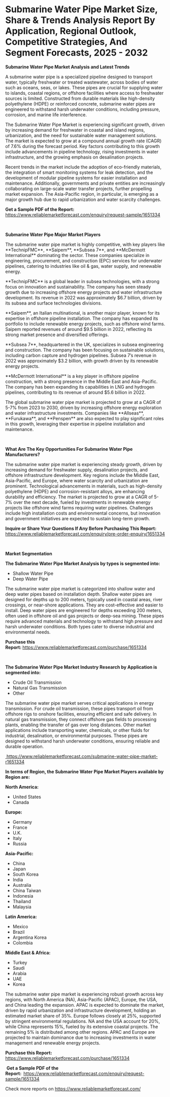 <p><h1>Submarine Water Pipe Market Size, Share & Trends Analysis Report By Application, Regional Outlook, Competitive Strategies, And Segment Forecasts, 2025 - 2032</h1></p><p><strong>Submarine Water Pipe Market Analysis and Latest Trends</strong></p>
<p><p>A submarine water pipe is a specialized pipeline designed to transport water, typically freshwater or treated wastewater, across bodies of water such as oceans, seas, or lakes. These pipes are crucial for supplying water to islands, coastal regions, or offshore facilities where access to freshwater sources is limited. Constructed from durable materials like high-density polyethylene (HDPE) or reinforced concrete, submarine water pipes are engineered to withstand harsh underwater conditions, including pressure, corrosion, and marine life interference.</p><p>The Submarine Water Pipe Market is experiencing significant growth, driven by increasing demand for freshwater in coastal and island regions, urbanization, and the need for sustainable water management solutions. The market is expected to grow at a compound annual growth rate (CAGR) of 7.6% during the forecast period. Key factors contributing to this growth include advancements in pipeline technology, rising investments in water infrastructure, and the growing emphasis on desalination projects.</p><p>Recent trends in the market include the adoption of eco-friendly materials, the integration of smart monitoring systems for leak detection, and the development of modular pipeline systems for easier installation and maintenance. Additionally, governments and private entities are increasingly collaborating on large-scale water transfer projects, further propelling market expansion. The Asia-Pacific region, in particular, is emerging as a major growth hub due to rapid urbanization and water scarcity challenges.</p></p>
<p><strong>Get a Sample PDF of the Report:&nbsp;</strong> <a href="https://www.reliablemarketforecast.com/enquiry/request-sample/1651334?utm_campaign=2251&utm_medium=2&utm_source=Github&utm_content=ia&utm_term=25012025&utm_id=submarine-water-pipe">https://www.reliablemarketforecast.com/enquiry/request-sample/1651334</a></p>
<p>&nbsp;</p>
<p><strong>Submarine Water Pipe Major Market Players</strong></p>
<p><p>The submarine water pipe market is highly competitive, with key players like **TechnipFMC**, **Saipem**, **Subsea 7**, and **McDermott International** dominating the sector. These companies specialize in engineering, procurement, and construction (EPC) services for underwater pipelines, catering to industries like oil & gas, water supply, and renewable energy.</p><p>**TechnipFMC** is a global leader in subsea technologies, with a strong focus on innovation and sustainability. The company has seen steady growth due to increasing offshore energy projects and water infrastructure development. Its revenue in 2022 was approximately $6.7 billion, driven by its subsea and surface technologies divisions.</p><p>**Saipem**, an Italian multinational, is another major player, known for its expertise in offshore pipeline installation. The company has expanded its portfolio to include renewable energy projects, such as offshore wind farms. Saipem reported revenues of around $9.5 billion in 2022, reflecting its strong market presence and diversified offerings.</p><p>**Subsea 7**, headquartered in the UK, specializes in subsea engineering and construction. The company has been focusing on sustainable solutions, including carbon capture and hydrogen pipelines. Subsea 7’s revenue in 2022 was approximately $3.2 billion, with growth driven by its renewable energy projects.</p><p>**McDermott International** is a key player in offshore pipeline construction, with a strong presence in the Middle East and Asia-Pacific. The company has been expanding its capabilities in LNG and hydrogen pipelines, contributing to its revenue of around $5.6 billion in 2022.</p><p>The global submarine water pipe market is projected to grow at a CAGR of 5-7% from 2023 to 2030, driven by increasing offshore energy exploration and water infrastructure investments. Companies like **Allseas**, **Furukawa**, and **Penspen** are also expected to play significant roles in this growth, leveraging their expertise in pipeline installation and maintenance.</p></p>
<p>&nbsp;</p>
<p><strong>What Are The Key Opportunities For Submarine Water Pipe Manufacturers?</strong></p>
<p><p>The submarine water pipe market is experiencing steady growth, driven by increasing demand for freshwater supply, desalination projects, and offshore infrastructure development. Key regions include the Middle East, Asia-Pacific, and Europe, where water scarcity and urbanization are prominent. Technological advancements in materials, such as high-density polyethylene (HDPE) and corrosion-resistant alloys, are enhancing durability and efficiency. The market is projected to grow at a CAGR of 5-7% over the next decade, fueled by investments in renewable energy projects like offshore wind farms requiring water pipelines. Challenges include high installation costs and environmental concerns, but innovation and government initiatives are expected to sustain long-term growth.</p></p>
<p><strong>Inquire or Share Your Questions If Any Before Purchasing This Report:</strong> <a href="https://www.reliablemarketforecast.com/enquiry/pre-order-enquiry/1651334?utm_campaign=2251&utm_medium=2&utm_source=Github&utm_content=ia&utm_term=25012025&utm_id=submarine-water-pipe">https://www.reliablemarketforecast.com/enquiry/pre-order-enquiry/1651334</a></p>
<p>&nbsp;</p>
<p><strong>Market Segmentation</strong></p>
<p><strong>The Submarine Water Pipe Market Analysis by types is segmented into:</strong></p>
<p><ul><li>Shallow Water Pipe</li><li>Deep Water Pipe</li></ul></p>
<p><p>The submarine water pipe market is categorized into shallow water and deep water pipes based on installation depth. Shallow water pipes are designed for depths up to 200 meters, typically used in coastal areas, river crossings, or near-shore applications. They are cost-effective and easier to install. Deep water pipes are engineered for depths exceeding 200 meters, often used in offshore oil and gas projects or deep-sea mining. These pipes require advanced materials and technology to withstand high pressure and harsh underwater conditions. Both types cater to diverse industrial and environmental needs.</p></p>
<p><strong>Purchase this Report:&nbsp;</strong><a href="https://www.reliablemarketforecast.com/purchase/1651334?utm_campaign=2251&utm_medium=2&utm_source=Github&utm_content=ia&utm_term=25012025&utm_id=submarine-water-pipe">https://www.reliablemarketforecast.com/purchase/1651334</a></p>
<p>&nbsp;</p>
<p><strong>The Submarine Water Pipe Market Industry Research by Application is segmented into:</strong></p>
<p><ul><li>Crude Oil Transmission</li><li>Natural Gas Transmission</li><li>Other</li></ul></p>
<p><p>The submarine water pipe market serves critical applications in energy transmission. For crude oil transmission, these pipes transport oil from offshore rigs to onshore facilities, ensuring efficient and safe delivery. In natural gas transmission, they connect offshore gas fields to processing plants, enabling the transfer of gas over long distances. Other market applications include transporting water, chemicals, or other fluids for industrial, desalination, or environmental purposes. These pipes are designed to withstand harsh underwater conditions, ensuring reliable and durable operation.</p></p>
<p><a href="https://www.reliablemarketforecast.com/submarine-water-pipe-market-r1651334?utm_campaign=2251&utm_medium=2&utm_source=Github&utm_content=ia&utm_term=25012025&utm_id=submarine-water-pipe">&nbsp;https://www.reliablemarketforecast.com/submarine-water-pipe-market-r1651334</a></p>
<p><strong>In terms of Region, the Submarine Water Pipe Market Players available by Region are:</strong></p>
<p>
    <p> <strong> North America: </strong>
        <ul>
            <li>United States</li>
            <li>Canada</li>
        </ul>
        </p> 
    <p> <strong> Europe: </strong>
        <ul>
            <li>Germany</li>
            <li>France</li>
            <li>U.K.</li>
            <li>Italy</li>
            <li>Russia</li>
        </ul>
        </p> 
    <p> <strong> Asia-Pacific: </strong>
        <ul>
            <li>China</li>
            <li>Japan</li>
            <li>South Korea</li>
            <li>India</li>
            <li>Australia</li>
            <li>China Taiwan</li>
            <li>Indonesia</li>
            <li>Thailand</li>
            <li>Malaysia</li>
        </ul>
        </p> 
    <p> <strong> Latin America: </strong>
        <ul>
            <li>Mexico</li>
            <li>Brazil</li>
            <li>Argentina Korea</li>
            <li>Colombia</li>
        </ul>
        </p> 
    <p> <strong> Middle East & Africa: </strong>
        <ul>
            <li>Turkey</li>
            <li>Saudi</li>
            <li>Arabia</li>
            <li>UAE</li>
            <li>Korea</li>
        </ul>
    </p>
    </p>
<p><p>The submarine water pipe market is experiencing robust growth across key regions, with North America (NA), Asia-Pacific (APAC), Europe, the USA, and China leading the expansion. APAC is expected to dominate the market, driven by rapid urbanization and infrastructure development, holding an estimated market share of 35%. Europe follows closely at 25%, supported by stringent environmental regulations. NA and the USA account for 20%, while China represents 15%, fueled by its extensive coastal projects. The remaining 5% is distributed among other regions. APAC and Europe are projected to maintain dominance due to increasing investments in water management and renewable energy projects.</p></p>
<p><strong>Purchase this Report: </strong><a href="https://www.reliablemarketforecast.com/purchase/1651334?utm_campaign=2251&utm_medium=2&utm_source=Github&utm_content=ia&utm_term=25012025&utm_id=submarine-water-pipe">https://www.reliablemarketforecast.com/purchase/1651334</a></p>
<p>&nbsp;<strong>Get a Sample PDF of the Report:&nbsp;&nbsp;</strong><a href="https://www.reliablemarketforecast.com/enquiry/request-sample/1651334?utm_campaign=2251&utm_medium=2&utm_source=Github&utm_content=ia&utm_term=25012025&utm_id=submarine-water-pipe">https://www.reliablemarketforecast.com/enquiry/request-sample/1651334</a></p>
<p><strong></strong></p>
<p>Check more reports on <a href="https://www.reliablemarketforecast.com/?utm_campaign=2251&utm_medium=2&utm_source=Github&utm_content=ia&utm_term=25012025&utm_id=submarine-water-pipe">https://www.reliablemarketforecast.com/</a></p>